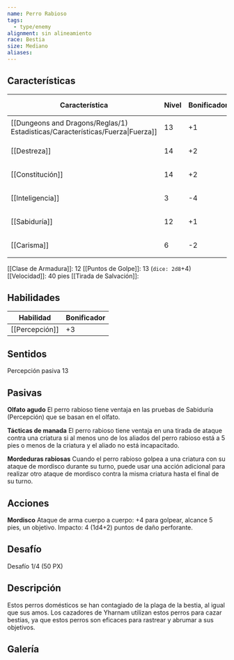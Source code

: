 ```yaml
---
name: Perro Rabioso
tags:
  - type/enemy
alignment: sin alineamiento
race: Bestia
size: Mediano
aliases:
---
```


## Características

| Característica                                                                 | Nivel | Bonificador | Lanzar dado      |
| ------------------------------------------------------------------------------ | ----- | ----------- | ---------------- |
| [[Dungeons and Dragons/Reglas/1) Estadisticas/Características/Fuerza\|Fuerza]] | 13    | +1          | `dice: 1d20 + 0` |
| [[Destreza]]                                                                   | 14    | +2          | `dice: 1d20 + 0` |
| [[Constitución]]                                                               | 14    | +2          | `dice: 1d20 + 0` |
| [[Inteligencia]]                                                               | 3     | -4          | `dice: 1d20 + 0` |
| [[Sabiduría]]                                                                  | 12    | +1          | `dice: 1d20 + 0` |
| [[Carisma]]                                                                    | 6     | -2          | `dice: 1d20 + 0` |

[[Clase de Armadura]]: 12
[[Puntos de Golpe]]: 13 (`dice: 2d8`+4)
[[Velocidad]]: 40 pies
[[Tirada de Salvación]]:

## Habilidades

| Habilidad      | Bonificador |
| -------------- | ----------- |
| [[Percepción]] | +3          |

## Sentidos

Percepción pasiva 13

## Pasivas

**Olfato agudo**
El perro rabioso tiene ventaja en las pruebas de Sabiduría (Percepción) que se basan en el olfato.

**Tácticas de manada**
El perro rabioso tiene ventaja en una tirada de ataque contra una criatura si al menos uno de los aliados del perro rabioso está a 5 pies o menos de la criatura y el aliado no está incapacitado.

**Mordeduras rabiosas**
Cuando el perro rabioso golpea a una criatura con su ataque de mordisco durante su turno, puede usar una acción adicional para realizar otro ataque de mordisco contra la misma criatura hasta el final de su turno.

## Acciones

**Mordisco**
Ataque de arma cuerpo a cuerpo: +4 para golpear, alcance 5 pies, un objetivo.
Impacto: 4 (1d4+2) puntos de daño perforante.

## Desafío

Desafío 1/4 (50 PX)

## Descripción

Estos perros domésticos se han contagiado de la plaga de la bestia, al igual que sus amos. Los cazadores de Yharnam utilizan estos perros para cazar bestias, ya que estos perros son eficaces para rastrear y abrumar a sus objetivos.

## Galería

